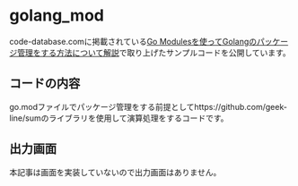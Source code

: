 # golang_mod
code-database.comに掲載されている[Go Modulesを使ってGolangのパッケージ管理をする方法について解説](https://code-database.com/knowledges/95)で取り上げたサンプルコードを公開しています。
## コードの内容
go.modファイルでパッケージ管理をする前提としてhttps://github.com/geek-line/sumのライブラリを使用して演算処理をするコードです。
## 出力画面
本記事は画面を実装していないので出力画面はありません。
